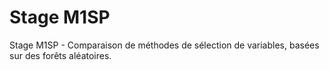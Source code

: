 # Stage M1SP
Stage M1SP - Comparaison de méthodes de sélection de variables, basées sur des forêts aléatoires.
